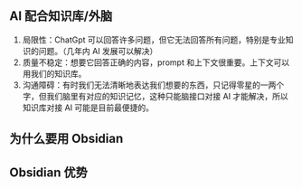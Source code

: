 ## AI 配合知识库/外脑

1. 局限性：ChatGpt 可以回答许多问题，但它无法回答所有问题，特别是专业知识的问题。（几年内 AI 发展可以解决）
2. 质量不稳定：想要它回答正确的内容，prompt 和上下文很重要。上下文可以用我们的知识库。
3. 沟通障碍：有时我们无法清晰地表达我们想要的东西，只记得零星的一两个字，但我们脑里有对应的知识记忆，这种只能脑接口对接 AI 才能解决，所以知识库对接 AI 可能是目前最便捷的。

## 为什么要用 Obsidian



## Obsidian 优势